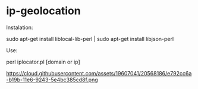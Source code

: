 # ip-geolocation

Instalation:

sudo apt-get install liblocal-lib-perl |
sudo apt-get install libjson-perl

Use:

perl iplocator.pl [domain or ip]

https://cloud.githubusercontent.com/assets/19607041/20568186/e792cc6a-b19b-11e6-9243-5e4bc385cd8f.png

